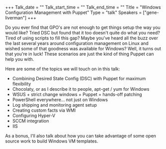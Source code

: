 +++
Talk_date = ""
Talk_start_time = ""
Talk_end_time = ""
Title = "Windows Configuration Management with Puppet"
Type = "talk"
Speakers = ["gene-liverman"]
+++


Do you ever find that GPO's are not enough to get things setup the way you would
like? Tried DSC but found that it too doesn't quite do what you need? Tired of
using scripts to fill this gap? Maybe you've heard all the buzz over the last
several years around configuration management on Linux and wished some of that
goodness was available for Windows? Well, it turns out that you're in
luck! These scenarios are just the kind of thing Puppet can help you with.

Here are some of the topics we will touch on in this talk:

* Combining Desired State Config (DSC) with Puppet for maximum flexibility
* Chocolaty, or as I describe it to people, apt-get / yum for Windows
* WSUS + strict change windows + Puppet = hands-off patching
* PowerShell everywhere... not just on Windows
* Log shipping and monitoring agent setup
* Creating custom facts via WMI
* Configuring Hyper-V
* SCCM integration
* IIS

As a bonus, I'll also talk about how you can take advantage of some open source
work to build Windows VM templates.

